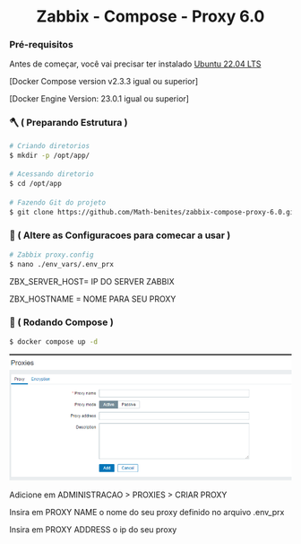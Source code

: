 <h1 align="center">Zabbix - Compose - Proxy 6.0 </h1>

### Pré-requisitos

Antes de começar, você vai precisar ter instalado 
[Ubuntu 22.04 LTS ](https://releases.ubuntu.com/jammy/)

[Docker Compose version v2.3.3 igual ou superior]

[Docker Engine Version: 23.0.1 igual ou superior]



### 🪓 ( Preparando Estrutura )

```bash
# Criando diretorios
$ mkdir -p /opt/app/

# Acessando diretorio
$ cd /opt/app

# Fazendo Git do projeto
$ git clone https://github.com/Math-benites/zabbix-compose-proxy-6.0.git . 
```

### 🔧 ( Altere as Configuracoes para comecar a usar )

```bash
# Zabbix proxy.config
$ nano ./env_vars/.env_prx
``` 

ZBX_SERVER_HOST= IP DO SERVER ZABBIX

ZBX_HOSTNAME = NOME PARA SEU PROXY

### 🎲 ( Rodando Compose )

```bash
$ docker compose up -d
``` 

<p float="left">
 <img src="https://github.com/Math-benites/zabbix-compose-proxy-6.0/blob/main/Fotos/Captura%20de%20tela%202023-06-04%20220202.png" width="600" />
<p>

Adicione em ADMINISTRACAO > PROXIES > CRIAR PROXY

Insira em PROXY NAME o nome do seu proxy definido no arquivo .env_prx

Insira em PROXY ADDRESS o ip do seu proxy

